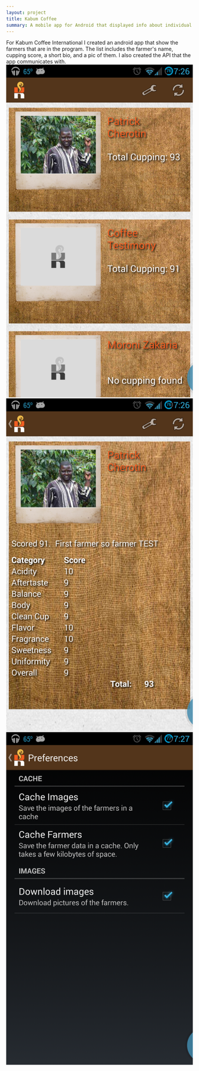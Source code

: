 ```yaml
---
layout: project
title: Kabum Coffee
summary: A mobile app for Android that displayed info about individual farmers.
---
```


For Kabum Coffee International I created an android app that show the farmers that are in the program. The list includes the farmer's name, cupping score, a short bio, and a pic of them. I also created the API that the app communicates with. <br />
<img src="/images/kabumMainScreen.png" /><br />
<img src="/images/kabumFarmerDetailScreen.png" /><br />
<img src="/images/kabumPrefsScreen.png" /><br />
